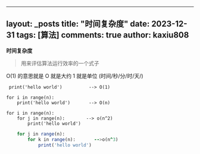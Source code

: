 
---
layout: _posts
title: "时间复杂度"
date:   2023-12-31
tags: [算法]
comments: true
author: kaxiu808  
--- 
**时间复杂度**
> 用来评估算法运行效率的一个式子

O(1)  的意思就是   O 就是大约    1 就是单位  (时间/秒/分/时/天/)
```
 print('hello world')          --> O(1)
```                  
```
for i in range(n):
	print('hello world')       --> O(n)
```
```
for i in range(n):
	for j in range(n):		  --> o(n^2)
		print('hello world')
```

```for i in range(n):
	for j in range(n):
		for k in range(n):       -->o(n^3)
			print('hello world')
```




<!--stackedit_data:
eyJoaXN0b3J5IjpbLTIzNzA2NjQ1MCwxMTI3OTk0ODA1LC0xOD
Q3NjU0NTExLC01ODQ1Mjk3MjMsLTU3MTkwNDA4M119
-->